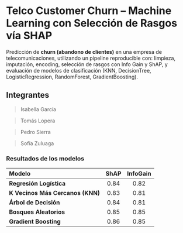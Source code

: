 
# Telco Customer Churn – Machine Learning con Selección de Rasgos vía SHAP

Predicción de **churn (abandono de clientes)** en una empresa de telecomunicaciones, utilizando un pipeline reproducible con: limpieza, imputación, encoding, selección de rasgos con Info Gain y ShAP, y evaluación de modelos de clasificación (KNN, DecisionTree, LogisticRegression, RandomForest, GradientBoosting).

## Integrantes

> Isabella García

> Tomás Lopera

> Pedro Sierra

> Sofía Zuluaga

### Resultados de los modelos

| Modelo | ShAP | InfoGain | 
|:--------|:-----------------------:|:-----------------------:|
| **Regresión Logística** | 0.84 | 0.82 |
| **K Vecinos Más Cercanos (KNN)** | 0.83 | 0.81 |
| **Árbol de Decisión** | 0.84 | 0.81 |
| **Bosques Aleatorios** | 0.85 | 0.85 |
| **Gradient Boosting** | 0.86 | 0.85 |
